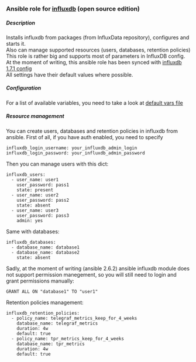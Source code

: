 ### Ansible role for [influxdb](https://www.influxdata.com/time-series-platform/influxdb/) (open source edition)

##### Description
Installs influxdb from packages (from InfluxData repository), configures and starts it.  
Also can manage supported resources (users, databases, retention policies)  
This role is rather big and supports most of parameters in InfluxDB config.  
At the moment of writing, this ansible role has been synced with [influxdb 1.7.1 config](https://github.com/influxdata/influxdb/blob/6affa7c7f59409b37b010bb8859f5675804b6258/etc/config.sample.toml)  
All settings have their default values where possible.

##### Configuration
For a list of available variables, you need to take a look at [default vars file](https://github.com/rlex/ansible-role-influxdb/blob/master/defaults/main.yml)

##### Resource management
You can create users, databases and retention policies in influxdb from ansible. First of all, if you have auth enabled, you need to specify
```
influxdb_login_username: your_influxdb_admin_login
influxdb_login_password: your_influxdb_admin_password
```

Then you can manage users with this dict:

```
influxdb_users:
  - user_name: user1
    user_password: pass1
    state: present
  - user_name: user2
    user_password: pass2
    state: absent
  - user_name: user3
    user_password: pass3
    admin: yes
```

Same with databases:

```
influxdb_databases:
  - database_name: database1
  - database_name: database2
    state: absent
```

Sadly, at the moment of writing (ansible 2.6.2) ansible influxdb module does not support permission manegement, so you will still need to login and grant permissions manually:


```
GRANT ALL ON "database1" TO "user1"
```

Retention policies management:

```
influxdb_retention_policies:
  - policy_name: telegraf_metrics_keep_for_4_weeks
    database_name: telegraf_metrics
    duration: 4w
    default: true
  - policy_name: tpr_metrics_keep_for_4_weeks
    database_name: tpr_metrics
    duration: 4w
    default: true
```
